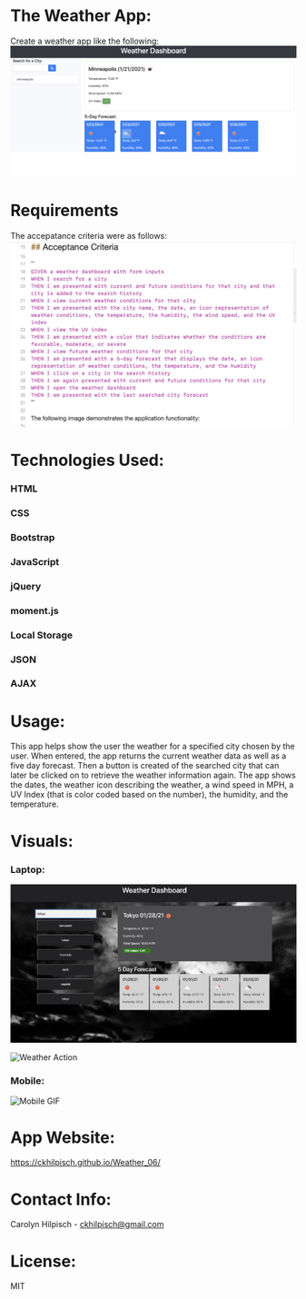 # The Weather App:

Create a weather app like the following:
![Weather Site](assets/Weather_goal_6.png)

# Requirements
The accepatance criteria were as follows: ![Criteria](assets/Weather_criteria_6.png)

# Technologies Used:
### HTML
### CSS
### Bootstrap
### JavaScript
### jQuery
### moment.js
### Local Storage
### JSON
### AJAX

# Usage: 
This app helps show the user the weather for a specified city chosen by the user.   When entered, the app returns the current weather data as well as a five day forecast.   Then a button is created of the searched city that can later be clicked on to retrieve the weather information again.  The app shows the dates, the weather icon describing the weather, a wind speed in MPH, a UV Index (that is color coded based on the number), the humidity,  and the temperature. 

# Visuals:
### Laptop:
![MyPage](assets/MyWeather.png)

![Weather Action](assets/Weather_Demo.gif)  

### Mobile:
![Mobile GIF](assets/WeatherPhone.gif)

# App Website:
https://ckhilpisch.github.io/Weather_06/

# Contact Info:
Carolyn Hilpisch - ckhilpisch@gmail.com

# License:

MIT
